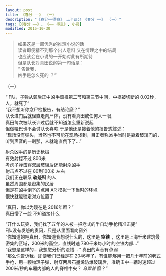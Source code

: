 ```yaml
---
layout: post
title: 《春分 ——》 （一）
description: "《春分——得意》 上半部分 《春分 ——》 （一）"
tags: [《春分 ——》, 《—— 得意》, 小说]
modified: 2015-10-30
---
```


>如果这是一部优秀的推理小说的话  
读者即便猜不到那个出人意料 又在情理之中的结局  
也应该会在小说的一开始对此有所期待  
但是队长对真田说的第一句话是：  
“ 告诉我，  
凶手是怎么死的 ？” 

（一） 

“ F队，子弹从颈后正中凶手颈椎第二节和第三节中间，中枢被切断的 0.02秒，人，就死了”  
“我不想听你念尸检报告，有结论麽？”  
队长进门后就径直走向尸体，没有看真田或任何人一眼  
真田每次被队长训过后就不知道怎么重新说起  
但做哑巴也不会讨队长喜欢
于是他还是接着他的报告式陈述：  
“现场没有弹头，当然也不可能在现场找到，目击者称凶手当时是靠着玻璃门的，听到声音的一刹那，人就笔直倒下了...”

射杀凶手的是历史枪械  
有效射程不过 800米  
考虑子弹击穿双层玻璃后还能射杀凶手  
射击点不过在 80到100米 左右  
我们正在联系 **轨迹科** 的人  
虽然周围都是密集的民居  
但是在凶手倒下的点用 AR 模拟一下当时的环境  
很快就能锁定对方位置了  

“真田，你以为现在是 2016年麽？”  
真田懵了一脸 不知道接什么  

“开什么玩笑，我们找了五年的人被一把老式的半自动手枪精准击毙”  
F队没有发怒的责问，只是从里面看向窗外  
“你知道的吧真田，你知道我想说什么的，这里是 **空铁** ，这里是上海千米建筑最密集的区域，200米的高空，直线时速 780千米每小时的空铁内部...”  
“我想是这样的... 我想您分析的没错... ” 真田的声音有点弱  
“那么你告诉我，即便我们已经是在 2046年了，有谁能够用一把几十年前的老式手枪，用一颗物理子弹，射穿两层石墨烯防爆玻璃后，准确击中一辆时速超过 200米/秒的车厢内部的人的脊椎中央？ *乌索普* 麽？”

